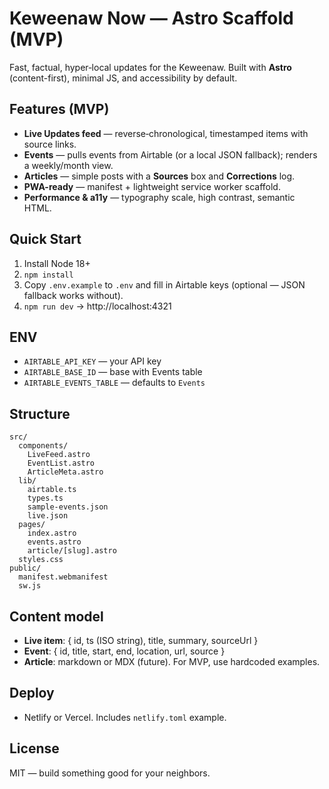 # Keweenaw Now — Astro Scaffold (MVP)

Fast, factual, hyper‑local updates for the Keweenaw. Built with **Astro** (content-first), minimal JS, and accessibility by default.

## Features (MVP)
- **Live Updates feed** — reverse‑chronological, timestamped items with source links.
- **Events** — pulls events from Airtable (or a local JSON fallback); renders a weekly/month view.
- **Articles** — simple posts with a **Sources** box and **Corrections** log.
- **PWA-ready** — manifest + lightweight service worker scaffold.
- **Performance & a11y** — typography scale, high contrast, semantic HTML.

## Quick Start
1) Install Node 18+
2) `npm install`
3) Copy `.env.example` to `.env` and fill in Airtable keys (optional — JSON fallback works without).
4) `npm run dev` → http://localhost:4321

## ENV
- `AIRTABLE_API_KEY` — your API key
- `AIRTABLE_BASE_ID` — base with Events table
- `AIRTABLE_EVENTS_TABLE` — defaults to `Events`

## Structure
```
src/
  components/
    LiveFeed.astro
    EventList.astro
    ArticleMeta.astro
  lib/
    airtable.ts
    types.ts
    sample-events.json
    live.json
  pages/
    index.astro
    events.astro
    article/[slug].astro
  styles.css
public/
  manifest.webmanifest
  sw.js
```

## Content model
- **Live item**: { id, ts (ISO string), title, summary, sourceUrl }
- **Event**: { id, title, start, end, location, url, source }
- **Article**: markdown or MDX (future). For MVP, use hardcoded examples.

## Deploy
- Netlify or Vercel. Includes `netlify.toml` example.

## License
MIT — build something good for your neighbors.